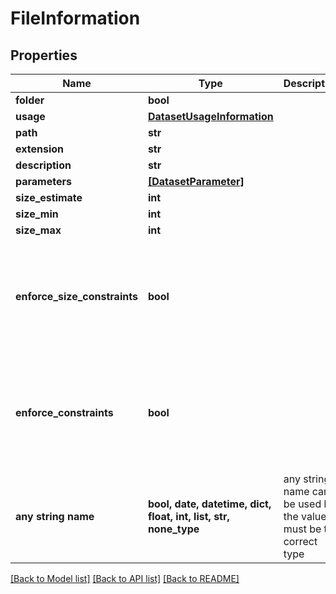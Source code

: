 # FileInformation


## Properties
Name | Type | Description | Notes
------------ | ------------- | ------------- | -------------
**folder** | **bool** |  | [optional] 
**usage** | [**DatasetUsageInformation**](DatasetUsageInformation.md) |  | [optional] 
**path** | **str** |  | [optional] 
**extension** | **str** |  | [optional] 
**description** | **str** |  | [optional] 
**parameters** | [**[DatasetParameter]**](DatasetParameter.md) |  | [optional] 
**size_estimate** | **int** |  | [optional] 
**size_min** | **int** |  | [optional] 
**size_max** | **int** |  | [optional] 
**enforce_size_constraints** | **bool** |  | [optional]  if omitted the server will use the default value of False
**enforce_constraints** | **bool** |  | [optional]  if omitted the server will use the default value of False
**any string name** | **bool, date, datetime, dict, float, int, list, str, none_type** | any string name can be used but the value must be the correct type | [optional]

[[Back to Model list]](../README.md#documentation-for-models) [[Back to API list]](../README.md#documentation-for-api-endpoints) [[Back to README]](../README.md)


